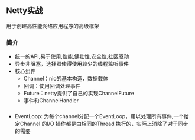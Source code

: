 ## Netty实战

用于创建高性能网络应用程序的高级框架

### 简介
* 统一的API,易于使用,性能,健壮性,安全性,社区驱动
* 异步非阻塞，选择器使得使用较少的线程监听事件
* 核心组件
    * Channel：nio的基本构造，数据载体
    * 回调：使用回调处理事件
    * Future：netty提供了自己的实现ChannelFuture
    * 事件和ChannelHandler
###
* EventLoop: 为每个channel分配一个EventLoop，用以处理所有事件,一个给定Channel 的I/O 操作都是由相同的Thread 执行的，实际上消除了对于同步的需要
